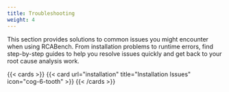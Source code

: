 ```yaml
---
title: Troubleshooting
weight: 4
---
```


This section provides solutions to common issues you might encounter when using RCABench. From installation problems to runtime errors, find step-by-step guides to help you resolve issues quickly and get back to your root cause analysis work.

{{< cards >}}
{{< card url="installation" title="Installation Issues" icon="cog-6-tooth" >}}
{{< /cards >}}
